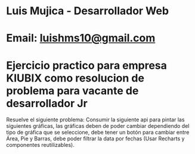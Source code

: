 # Luis Mujica - Desarrollador Web
# Email: luishms10@gmail.com
# Ejercicio practico para empresa KIUBIX como resolucion de problema para vacante de desarrollador Jr

Resuelve el siguiente problema: 
Consumir la siguiente api para pintar las siguientes gráficas, las gráficas deben de poder cambiar dependiendo del tipo de gráfica que se seleccione, debe tener un botón para cambiar entre Área, Pie y Barras, debe poder filtrar la data por fechas (Usar Recharts y componentes reutilizables).
